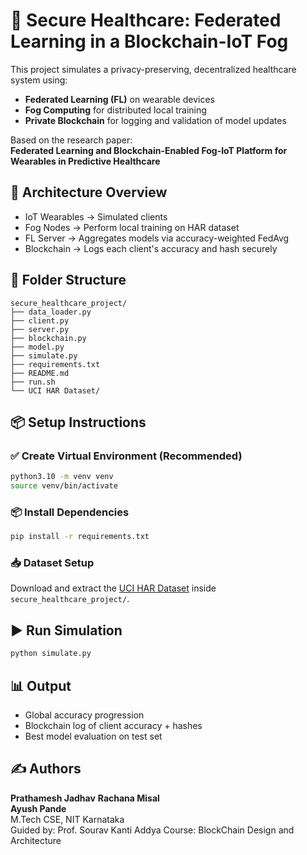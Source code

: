 # 🏥 Secure Healthcare: Federated Learning in a Blockchain-IoT Fog

This project simulates a privacy-preserving, decentralized healthcare system using:
- **Federated Learning (FL)** on wearable devices
- **Fog Computing** for distributed local training
- **Private Blockchain** for logging and validation of model updates

Based on the research paper:  
**Federated Learning and Blockchain-Enabled Fog-IoT Platform for Wearables in Predictive Healthcare**

## 🧠 Architecture Overview
- IoT Wearables → Simulated clients
- Fog Nodes → Perform local training on HAR dataset
- FL Server → Aggregates models via accuracy-weighted FedAvg
- Blockchain → Logs each client's accuracy and hash securely

## 📁 Folder Structure
```
secure_healthcare_project/
├── data_loader.py
├── client.py
├── server.py
├── blockchain.py
├── model.py
├── simulate.py
├── requirements.txt
├── README.md
├── run.sh
└── UCI HAR Dataset/
```

## 📦 Setup Instructions
### ✅ Create Virtual Environment (Recommended)
```bash
python3.10 -m venv venv
source venv/bin/activate
```

### 📦 Install Dependencies
```bash
pip install -r requirements.txt
```

### 📥 Dataset Setup
Download and extract the [UCI HAR Dataset](https://archive.ics.uci.edu/ml/datasets/human+activity+recognition+using+smartphones) inside `secure_healthcare_project/`.

## ▶️ Run Simulation
```bash
python simulate.py
```

## 📊 Output
- Global accuracy progression
- Blockchain log of client accuracy + hashes
- Best model evaluation on test set

## ✍️ Authors
**Prathamesh Jadhav**
**Rachana Misal**  
**Ayush Pande**  
M.Tech CSE, NIT Karnataka  
Guided by: Prof. Sourav Kanti Addya
Course: BlockChain Design and Architecture
